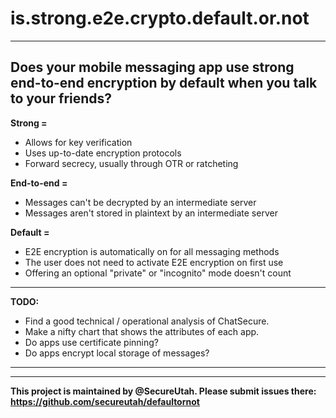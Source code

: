 # is.strong.e2e.crypto.default.or.not
---
Does your mobile messaging app use strong end-to-end encryption by **default** when you talk to your friends?
---
**Strong =**
* Allows for key verification
* Uses up-to-date encryption protocols
* Forward secrecy, usually through OTR or ratcheting

**End-to-end =**
* Messages can't be decrypted by an intermediate server
* Messages aren't stored in plaintext by an intermediate server

**Default =**
* E2E encryption is automatically on for all messaging methods
* The user does not need to activate E2E encryption on first use
* Offering an optional "private" or "incognito" mode doesn't count


---
**TODO:**
* Find a good technical / operational analysis of ChatSecure.
* Make a nifty chart that shows the attributes of each app.
* Do apps use certificate pinning?
* Do apps encrypt local storage of messages?

---
---
**This project is maintained by @SecureUtah.  Please submit issues there: https://github.com/secureutah/defaultornot**
